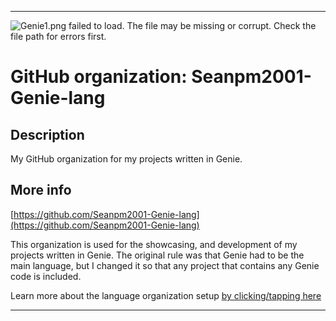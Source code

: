 
***

![Genie1.png failed to load. The file may be missing or corrupt. Check the file path for errors first.](/AdditionalInfo/1/Seanpm2001-Genie-lang/Genie1.png)

# GitHub organization: Seanpm2001-Genie-lang

## Description

My GitHub organization for my projects written in Genie.

## More info

[https://github.com/Seanpm2001-Genie-lang](https://github.com/Seanpm2001-Genie-lang)

This organization is used for the showcasing, and development of my projects written in Genie. The original rule was that Genie had to be the main language, but I changed it so that any project that contains any Genie code is included.

Learn more about the language organization setup [by clicking/tapping here](/AdditionalInfo/LanguageOrgs/README.md)

***

